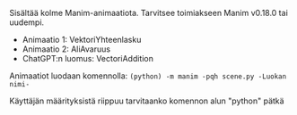 Sisältää kolme Manim-animaatiota. Tarvitsee toimiakseen Manim v0.18.0 tai uudempi. 
- Animaatio 1: VektoriYhteenlasku
- Animaatio 2: AliAvaruus
- ChatGPT:n luomus: VectoriAddition

Animaatiot luodaan komennolla: 
`(python) -m manim -pqh scene.py -Luokan nimi-`

Käyttäjän määrityksistä riippuu tarvitaanko komennon alun "python" pätkä
